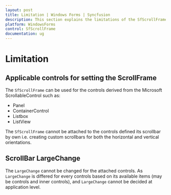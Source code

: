 ```yaml
---
layout: post
title: Limitation | Windows Forms | Syncfusion
description: This section explains the limitations of the SfScrollFrame.
platform: WindowsForms
control: SfScrollFrame
documentation: ug
---
```


# Limitation

## Applicable controls for setting the ScrollFrame

The `SfScrollFrame` can be used for the controls derived from the Microsoft ScrollableControl such as:

* Panel
* ContainerControl
* Listbox
* ListView

The `SfScrollFrame` cannot be attached to the controls defined its scrollbar by own i.e. creating custom scrollbars for both the horizontal and vertical orientations.

## ScrollBar LargeChange 

The `LargeChange` cannot be changed for the attached controls. As `LargeChange` is differed for every controls based on its available items (may be controls and inner controls), and `LargeChange` cannot be decided at application level. 